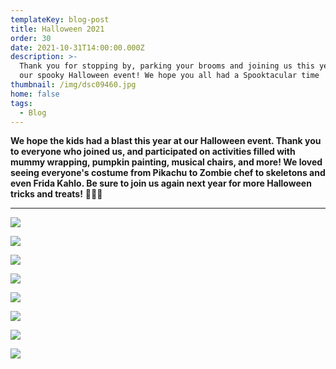 ```yaml
---
templateKey: blog-post
title: Halloween 2021
order: 30
date: 2021-10-31T14:00:00.000Z
description: >-
  Thank you for stopping by, parking your brooms and joining us this year for
  our spooky Halloween event! We hope you all had a Spooktacular time
thumbnail: /img/dsc09460.jpg
home: false
tags:
  - Blog
---
```

**We hope the kids had a blast this year at our Halloween event. Thank you to everyone who joined us, and participated on activities filled with mummy wrapping, pumpkin painting, musical chairs, and more! We loved seeing everyone's costume from Pikachu to Zombie chef to skeletons and even Frida Kahlo. Be sure to join us again next year for more Halloween tricks and treats!** 🎃👻💀

- - -

![](/img/dsc09446.jpg)

![](/img/dsc09298.jpg)

![](/img/dsc09274.jpg)

![](/img/dsc09433.jpg)

![](/img/dsc09408.jpg)

![](/img/dsc09312.jpg)

![](/img/dsc09419.jpg)

![](/img/dsc09450.jpg)

